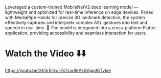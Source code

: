 Leveraged a custom-trained MobileNetV2 deep learning model — lightweight and optimized for real-time inference on edge devices. 
Paired with MediaPipe Hands for precise 3D landmark detection, the system effectively captures and interprets complex ASL gestures into text and speech in real-time.
📱 The model is integrated into a cross-platform Flutter application, providing accessibility and seamless interaction for users.

# Watch the Video ⬇️⬇️
https://youtu.be/XhSrErXc-Zs?si=BkAL8Ajgot6Tvkie
